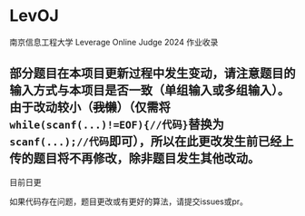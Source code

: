 # LevOJ

南京信息工程大学 Leverage Online Judge 2024 作业收录

## 部分题目在本项目更新过程中发生变动，请注意题目的输入方式与本项目是否一致（单组输入或多组输入）。由于改动较小（~~我懒~~）（仅需将`while(scanf(...)!=EOF){//代码}`替换为`scanf(...);//代码`即可），所以在此更改发生前已经上传的题目将不再修改，除非题目发生其他改动。

目前日更

如果代码存在问题，题目更改或有更好的算法，请提交issues或pr。
